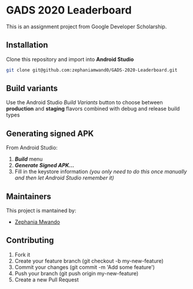 # GADS 2020 Leaderboard

This is an assignment project from Google Developer Scholarship.

## Installation
Clone this repository and import into **Android Studio**
```bash
git clone git@github.com:zephaniamwand0/GADS-2020-Leaderboard.git
```


## Build variants
Use the Android Studio *Build Variants* button to choose between **production** and **staging** flavors combined with debug and release build types


## Generating signed APK
From Android Studio:
1. ***Build*** menu
2. ***Generate Signed APK...***
3. Fill in the keystore information *(you only need to do this once manually and then let Android Studio remember it)*

## Maintainers
This project is mantained by:
* [Zephania Mwando](https://github.com/zephaniamwand0/)


## Contributing

1. Fork it
2. Create your feature branch (git checkout -b my-new-feature)
3. Commit your changes (git commit -m 'Add some feature')
5. Push your branch (git push origin my-new-feature)
6. Create a new Pull Request

